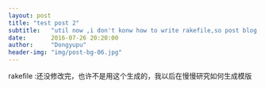 ```yaml
---
layout: post
title: "test post 2"
subtitle:   "util now ,i don't konw how to write rakefile,so post blog copy templets"
date:       2016-07-26 20:20:00
author:     "Dongyupu"
header-img: "img/post-bg-06.jpg"
---
```

<p>rakefile :还没修改完，也许不是用这个生成的，我以后在慢慢研究如何生成模版</p>

